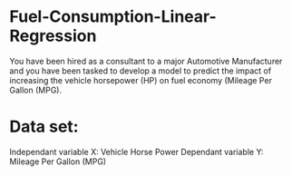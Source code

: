 # Fuel-Consumption-Linear-Regression
You have been hired as a consultant to a major Automotive Manufacturer and you have been tasked to develop a model to predict the impact of increasing the vehicle horsepower (HP) on fuel economy (Mileage Per Gallon (MPG).

# Data set:
Independant variable X: Vehicle Horse Power
Dependant variable Y: Mileage Per Gallon (MPG)
